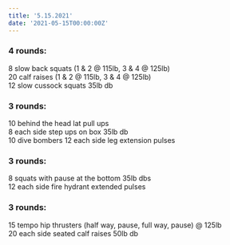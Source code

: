 ```yaml
---
title: '5.15.2021'
date: '2021-05-15T00:00:00Z'
---
```


### 4 rounds:  
8 slow back squats (1 & 2 @ 115lb, 3 & 4 @ 125lb)                 
20 calf raises (1 & 2 @ 115lb, 3 & 4 @ 125lb)     
12 slow cussock squats 35lb db                  

### 3 rounds:  
10 behind the head lat pull ups                      
8 each side step ups on box 35lb db     
10 dive bombers
12 each side leg extension pulses                      

### 3 rounds:  
8 squats with pause at the bottom 35lb dbs                 
12 each side fire hydrant extended pulses      
     
### 3 rounds:  
15 tempo hip thrusters (half way, pause, full way, pause) @ 125lb           
20 each side seated calf raises 50lb db       